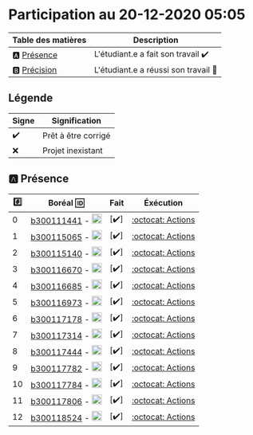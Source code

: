 # Participation au 20-12-2020 05:05

| Table des matières            | Description                                             |
|-------------------------------|---------------------------------------------------------|
| :a: [Présence](#a-présence)   | L'étudiant.e a fait son travail    :heavy_check_mark:   |
| :b: [Précision](#b-précision) | L'étudiant.e a réussi son travail  :tada:               |

## Légende

| Signe              | Signification                 |
|--------------------|-------------------------------|
| :heavy_check_mark: | Prêt à être corrigé           |
| :x:                | Projet inexistant             |

## :a: Présence

|:hash:| Boréal :id:                | Fait               | Éxécution  |
|------|----------------------------|--------------------|------------|
| 0 | [b300111441](../b300111441) - <image src='https://avatars0.githubusercontent.com/u/55207099?s=460&v=4' width=20 height=20></image> | [:heavy_check_mark:] | [:octocat: Actions](https://github.com/CollegeBoreal/INF1083-200-20A-01/actions?query=workflow:b300111441) |
| 1 | [b300115065](../b300115065) - <image src='https://avatars0.githubusercontent.com/u/54910778?s=460&v=4' width=20 height=20></image> | [:heavy_check_mark:] | [:octocat: Actions](https://github.com/CollegeBoreal/INF1083-200-20A-01/actions?query=workflow:b300115065) |
| 2 | [b300115140](../b300115140) - <image src='https://avatars0.githubusercontent.com/u/54910329?s=460&v=4' width=20 height=20></image> | [:heavy_check_mark:] | [:octocat: Actions](https://github.com/CollegeBoreal/INF1083-200-20A-01/actions?query=workflow:b300115140) |
| 3 | [b300116670](../b300116670) - <image src='https://avatars0.githubusercontent.com/u/55238107?s=460&v=4' width=20 height=20></image> | [:heavy_check_mark:] | [:octocat: Actions](https://github.com/CollegeBoreal/INF1083-200-20A-01/actions?query=workflow:b300116670) |
| 4 | [b300116685](../b300116685) - <image src='https://avatars0.githubusercontent.com/u/54910751?s=460&v=4' width=20 height=20></image> | [:heavy_check_mark:] | [:octocat: Actions](https://github.com/CollegeBoreal/INF1083-200-20A-01/actions?query=workflow:b300116685) |
| 5 | [b300116973](../b300116973) - <image src='https://avatars0.githubusercontent.com/u/54910252?s=460&v=4' width=20 height=20></image> | [:heavy_check_mark:] | [:octocat: Actions](https://github.com/CollegeBoreal/INF1083-200-20A-01/actions?query=workflow:b300116973) |
| 6 | [b300117178](../b300117178) - <image src='https://avatars0.githubusercontent.com/u/54910937?s=460&v=4' width=20 height=20></image> | [:heavy_check_mark:] | [:octocat: Actions](https://github.com/CollegeBoreal/INF1083-200-20A-01/actions?query=workflow:b300117178) |
| 7 | [b300117314](../b300117314) - <image src='https://avatars0.githubusercontent.com/u/54910700?s=460&v=4' width=20 height=20></image> | [:heavy_check_mark:] | [:octocat: Actions](https://github.com/CollegeBoreal/INF1083-200-20A-01/actions?query=workflow:b300117314) |
| 8 | [b300117444](../b300117444) - <image src='https://avatars0.githubusercontent.com/u/54910261?s=460&v=4' width=20 height=20></image> | [:heavy_check_mark:] | [:octocat: Actions](https://github.com/CollegeBoreal/INF1083-200-20A-01/actions?query=workflow:b300117444) |
| 9 | [b300117782](../b300117782) - <image src='https://avatars0.githubusercontent.com/u/56364697?s=460&v=4' width=20 height=20></image> | [:heavy_check_mark:] | [:octocat: Actions](https://github.com/CollegeBoreal/INF1083-200-20A-01/actions?query=workflow:b300117782) |
| 10 | [b300117784](../b300117784) - <image src='https://avatars0.githubusercontent.com/u/54910102?s=460&v=4' width=20 height=20></image> | [:heavy_check_mark:] | [:octocat: Actions](https://github.com/CollegeBoreal/INF1083-200-20A-01/actions?query=workflow:b300117784) |
| 11 | [b300117806](../b300117806) - <image src='https://avatars0.githubusercontent.com/u/54910103?s=460&v=4' width=20 height=20></image> | [:heavy_check_mark:] | [:octocat: Actions](https://github.com/CollegeBoreal/INF1083-200-20A-01/actions?query=workflow:b300117806) |
| 12 | [b300118524](../b300118524) - <image src='https://avatars0.githubusercontent.com/u/56364857?s=460&v=4' width=20 height=20></image> | [:heavy_check_mark:] | [:octocat: Actions](https://github.com/CollegeBoreal/INF1083-200-20A-01/actions?query=workflow:b300118524) |
